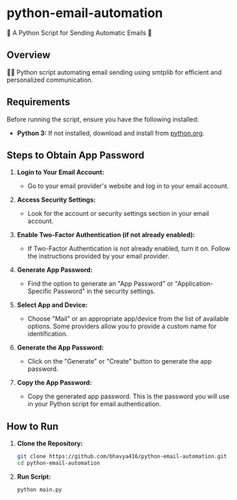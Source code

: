 # python-email-automation
🐍 A Python Script for Sending Automatic Emails 📩

## Overview

📧✨ Python script automating email sending using smtplib for efficient and personalized communication.

## Requirements

Before running the script, ensure you have the following installed:

- **Python 3:** If not installed, download and install from [python.org](https://www.python.org/downloads/).

## Steps to Obtain App Password

1. **Login to Your Email Account:**
   - Go to your email provider's website and log in to your email account.

2. **Access Security Settings:**
   - Look for the account or security settings section in your email account.

3. **Enable Two-Factor Authentication (if not already enabled):**
   - If Two-Factor Authentication is not already enabled, turn it on. Follow the instructions provided by your email provider.

4. **Generate App Password:**
   - Find the option to generate an "App Password" or "Application-Specific Password" in the security settings.

5. **Select App and Device:**
   - Choose "Mail" or an appropriate app/device from the list of available options. Some providers allow you to provide a custom name for identification.

6. **Generate the App Password:**
   - Click on the "Generate" or "Create" button to generate the app password.

7. **Copy the App Password:**
   - Copy the generated app password. This is the password you will use in your Python script for email authentication.

## How to Run

1. **Clone the Repository:**
   ```bash
   git clone https://github.com/bhavya416/python-email-automation.git
   cd python-email-automation
   ```
2. **Run Script:**
   ```bash
   python main.py
   ```

